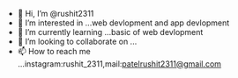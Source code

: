 - 👋 Hi, I’m @rushit2311
- 👀 I’m interested in ...web devlopment and app devlopment
- 🌱 I’m currently learning ...basic of web devlopment
- 💞️ I’m looking to collaborate on ...
- 📫 How to reach me ...instagram:rushit_2311,mail:patelrushit2311@gmail.com

<!---
rushit2311/rushit2311 is a ✨ special ✨ repository because its `README.md` (this file) appears on your GitHub profile.
You can click the Preview link to take a look at your changes.
--->
